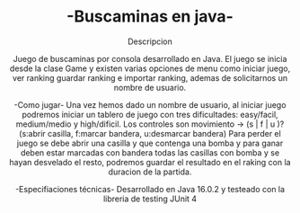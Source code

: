 <h1 align="center">-Buscaminas en java-</h1>


<p align="center">
Descripcion
</p>

<p align="center">
Juego de buscaminas por consola desarrollado en Java. El juego se inicia desde la clase Game
y existen varias opciones de menu como iniciar juego, ver ranking guardar ranking e importar ranking, 
ademas de solicitarnos un nombre de usuario.
</p>

<p align="center">
-Como jugar-
Una vez hemos dado un nombre de usuario, al iniciar juego podremos
iniciar un tablero de juego con tres dificultades: easy/facil, medium/medio y high/dificil.
Los controles son movimiento -> (s | f | u )? (s:abrir casilla, f:marcar bandera, u:desmarcar bandera)
Para perder el juego se debe abrir una casilla y que contenga una bomba y para ganar deben estar marcadas con bandera
todas las casillas con bomba y se hayan desvelado el resto, podremos guardar el resultado en el raking con la duracion
de la partida.
</p>

<p align="center">
-Especifiaciones técnicas-
Desarrollado en Java 16.0.2 y testeado con la libreria de testing JUnit 4
</p>
